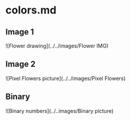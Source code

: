 # colors.md

## Image 1

![Flower drawing](../../images/Flower IMG)

## Image 2

![Pixel Flowers picture](../../images/Pixel Flowers)

## Binary

![Binary numbers](../..images/Binary picture)

